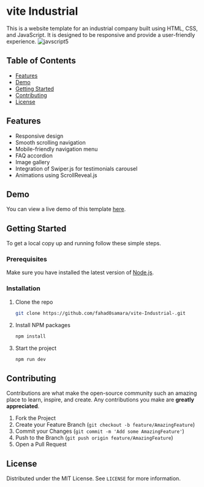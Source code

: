 
# vite Industrial

This is a website template for an industrial company built using HTML, CSS, and JavaScript. It is designed to be responsive and provide a user-friendly experience.
![javscript5](https://github.com/fahad0samara/vite-Industrial-/assets/90055525/c673b637-2aab-4ac5-b172-08c569214d67)



## Table of Contents

- [Features](#features)
- [Demo](#demo)
- [Getting Started](#getting-started)
- [Contributing](#contributing)
- [License](#license)

## Features

- Responsive design
- Smooth scrolling navigation
- Mobile-friendly navigation menu
- FAQ accordion
- Image gallery
- Integration of Swiper.js for testimonials carousel
- Animations using ScrollReveal.js

## Demo

You can view a live demo of this template [here](https://fahad0samara.github.io/vite-Industrial-/).

## Getting Started

To get a local copy up and running follow these simple steps.

### Prerequisites

Make sure you have installed the latest version of [Node.js](https://nodejs.org/).

### Installation

1. Clone the repo
   ```sh
   git clone https://github.com/fahad0samara/vite-Industrial-.git
   ```
2. Install NPM packages
   ```sh
   npm install
   ```
3. Start the project
   ```sh
   npm run dev
   ```

## Contributing

Contributions are what make the open-source community such an amazing place to learn, inspire, and create. Any contributions you make are **greatly appreciated**.

1. Fork the Project
2. Create your Feature Branch (`git checkout -b feature/AmazingFeature`)
3. Commit your Changes (`git commit -m 'Add some AmazingFeature'`)
4. Push to the Branch (`git push origin feature/AmazingFeature`)
5. Open a Pull Request

## License

Distributed under the MIT License. See `LICENSE` for more information.



